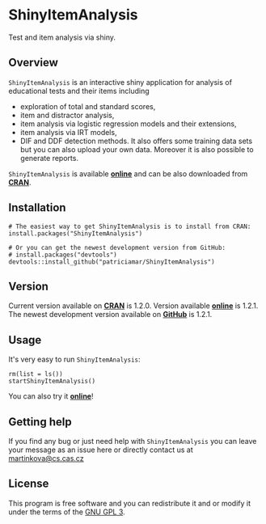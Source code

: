 # ShinyItemAnalysis
Test and item analysis via shiny.

## Overview
`ShinyItemAnalysis` is an interactive shiny application for analysis of educational tests and their items including 
 * exploration of total and standard scores,
 * item and distractor analysis,
 * item analysis via logistic regression models and their extensions,
 * item analysis via IRT models,
 * DIF and DDF detection methods.
It also offers some training data sets but you can also upload your own data. Moreover it is also possible to generate reports. 

`ShinyItemAnalysis` is available [**online**](https://shiny.cs.cas.cz/ShinyItemAnalysis/) and can be also downloaded from [**CRAN**](https://CRAN.R-project.org/package=ShinyItemAnalysis).

## Installation
```
# The easiest way to get ShinyItemAnalysis is to install from CRAN:
install.packages("ShinyItemAnalysis")

# Or you can get the newest development version from GitHub:
# install.packages("devtools")
devtools::install_github("patriciamar/ShinyItemAnalysis")
```
## Version
Current version available on [**CRAN**](https://CRAN.R-project.org/package=ShinyItemAnalysis) is 1.2.0. Version available [**online**](https://shiny.cs.cas.cz/ShinyItemAnalysis/) is 1.2.1. The newest development version available on [**GitHub**](https://github.com/patriciamar/ShinyItemAnalysis) is 1.2.1.

## Usage
It's very easy to run `ShinyItemAnalysis`:
```
rm(list = ls())
startShinyItemAnalysis()
```
You can also try it [**online**](https://shiny.cs.cas.cz/ShinyItemAnalysis/)!

## Getting help
If you find any bug or just need help with `ShinyItemAnalysis` you can leave your message as an issue here or directly contact us at martinkova@cs.cas.cz

## License
This program is free software and you can redistribute it and or modify it under the terms of the [GNU GPL 3](https://www.gnu.org/licenses/gpl-3.0.en.html).
